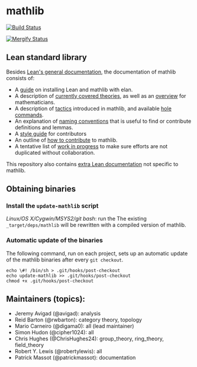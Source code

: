 # mathlib

[![Build Status](https://travis-ci.org/leanprover-community/mathlib.svg?branch=master)](https://travis-ci.org/leanprover-community/mathlib)

[![Mergify Status][mergify-status]][mergify]

[mergify]: https://mergify.io
[mergify-status]: https://gh.mergify.io/badges/ChrisHughes24/mathlib.png?style=cut

## Lean standard library

Besides [Lean's general documentation](https://leanprover.github.io/documentation/), the documentation of mathlib consists of:

- A [guide](docs/elan.md) on installing Lean and mathlib with elan.
- A description of [currently covered theories](docs/theories.md),
  as well as an [overview](docs/mathlib-overview.md) for mathematicians.
- A description of [tactics](docs/tactics.md) introduced in mathlib,
  and available [hole commands](docs/holes.md).
- An explanation of [naming conventions](docs/naming.md) that is useful
  to find or contribute definitions and lemmas.
- A [style guide](docs/style.md) for contributors
- An outline of [how to contribute](docs/howto-contribute.md) to mathlib.
- A tentative list of [work in progress](docs/wip.md) to make sure
  efforts are not duplicated without collaboration.

This repository also contains [extra Lean documentation](docs/extras.md)
not specific to mathlib.

## Obtaining binaries

### Install the `update-mathlib` script

*Linux/OS X/Cygwin/MSYS2/git bash*: run the
The existing `_target/deps/mathlib` will be rewritten with a compiled
version of mathlib.

### Automatic update of the binaries

The following command, run on each project, sets up an automatic
update of the mathlib binaries after every `git checkout`.

``` shell
echo \#! /bin/sh > .git/hooks/post-checkout
echo update-mathlib >> .git/hooks/post-checkout
chmod +x .git/hooks/post-checkout
```

## Maintainers (topics):

* Jeremy Avigad (@avigad): analysis
* Reid Barton (@rwbarton): category theory, topology
* Mario Carneiro (@digama0): all (lead maintainer)
* Simon Hudon (@cipher1024): all
* Chris Hughes (@ChrisHughes24): group_theory, ring_theory, field_theory
* Robert Y. Lewis (@robertylewis): all
* Patrick Massot (@patrickmassot): documentation
